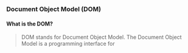 ### Document Object Model (DOM)

#### What is the DOM?

>DOM stands for Document Object Model. 
The Document Object Model is a programming interface for
